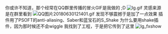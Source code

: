 你或许不知道，那个经常在QQ群里传播的冒火GIF是我做的 ;D
![lg.gif](https://i.loli.net/2021/01/11/YHKQvgcdT5MsU2p.gif)
灵感来源是在群里看到 ![QQ图片20180630121401.gif](https://i.loli.net/2021/01/11/yEXp3ZheQsIDqz4.gif)
发现不够震撼于是加了一点效果
插件用了PSOFT的anti-aliasing、Saber和蓝宝石的S_Shake
为什么要用shake插件，因为那时候还不会wiggle
我找到了工程，于是把它传到了这里
![lg_fxshow](https://i.loli.net/2021/01/11/dHKhDNA8qRkPifZ.gif)
